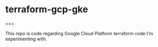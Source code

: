# terraform-gcp-gke
===

This repo is code regarding Google Cloud Platform terraform code I'm experimenting with. 

